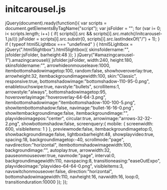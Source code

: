 initcarousel.js
===============
jQuery(document).ready(function(){
    var scripts = document.getElementsByTagName("script");
    var jsFolder = "";
    for (var i= 0; i< scripts.length; i++)
    {
        if( scripts[i].src && scripts[i].src.match(/initcarousel-1\.js/i))
            jsFolder = scripts[i].src.substr(0, scripts[i].src.lastIndexOf("/") + 1);
    }
    if ( typeof html5Lightbox === "undefined" )
    {
        html5Lightbox = jQuery(".html5lightbox").html5lightbox({
            skinsfoldername:"",
            jsfolder:jsFolder,
            barheight:48
        });
    }
    jQuery("#amazingcarousel-1").amazingcarousel({
        jsfolder:jsFolder,
        width:240,
        height:180,
        skinsfoldername:"",
        arrowhideonmouseleave:1000,
        itembottomshadowimagetop:100,
        random:false,
        showhoveroverlay:true,
        arrowheight:32,
        itembackgroundimagewidth:100,
        skin:"Classic",
        responsive:true,
        bottomshadowimage:"bottomshadow-110-95-0.png",
        enabletouchswipe:true,
        navstyle:"bullets",
        scrollitems:1,
        arrowstyle:"always",
        bottomshadowimagetop:95,
        hoveroverlayimage:"hoveroverlay-64-64-3.png",
        itembottomshadowimage:"itembottomshadow-100-100-5.png",
        showitembottomshadow:false,
        navimage:"bullet-16-16-0.png",
        showitembackgroundimage:false,
        itembackgroundimage:"",
        playvideoimagepos:"center",
        circular:true,
        arrowimage:"arrows-32-32-2.png",
        showbottomshadow:false,
        screenquery:{
	mobile: {
		screenwidth: 600,
		visibleitems: 1
	}
},
        previewmode:false,
        itembackgroundimagetop:0,
        showbackgroundimage:false,
        lightboxbarheight:48,
        showplayvideo:true,
        spacing:18,
        backgroundimagetop:-40,
        scrollmode:"page",
        navdirection:"horizontal",
        itembottomshadowimagewidth:100,
        backgroundimage:"",
        autoplay:true,
        arrowwidth:32,
        pauseonmouseover:true,
        navmode:"page",
        interval:0,
        backgroundimagewidth:110,
        navspacing:8,
        transitioneasing:"easeOutExpo",
        playvideoimage:"playvideo-64-64-0.png",
        visibleitems:3,
        navswitchonmouseover:false,
        direction:"horizontal",
        bottomshadowimagewidth:110,
        navheight:16,
        navwidth:16,
        loop:0,
        transitionduration:10000
    });
});
